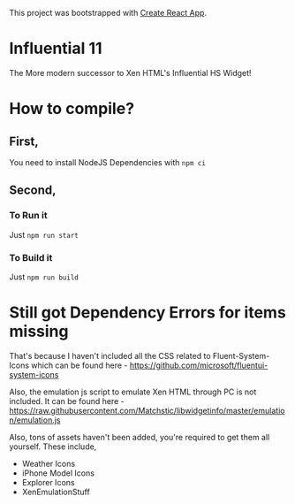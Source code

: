 This project was bootstrapped with [Create React App](https://github.com/facebook/create-react-app).

# Influential 11

The More modern successor to Xen HTML's Influential HS Widget!

# How to compile?

## First,

You need to install NodeJS Dependencies with `npm ci`

## Second,

### To Run it

Just `npm run start`

### To Build it

Just `npm run build`

# Still got Dependency Errors for items missing

That's because I haven't included all the CSS related to Fluent-System-Icons which can be found here - https://github.com/microsoft/fluentui-system-icons

Also, the emulation js script to emulate Xen HTML through PC is not included. It can be found here - https://raw.githubusercontent.com/Matchstic/libwidgetinfo/master/emulation/emulation.js

Also, tons of assets haven't been added, you're required to get them all yourself. These include,
- Weather Icons
- iPhone Model Icons
- Explorer Icons
- XenEmulationStuff
